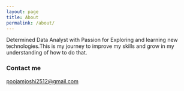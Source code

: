 ```yaml
---
layout: page
title: About
permalink: /about/
---
```


Determined Data Analyst with Passion for Exploring and learning new technologies.This is my journey to improve my skills and grow in my understanding of how to do that.

### Contact me

[poojamjoshi2512@gmail.com](mailto:email@domain.com)
